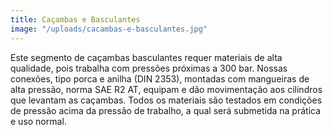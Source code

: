 ```yaml
---
title: Caçambas e Basculantes
image: "/uploads/cacambas-e-basculantes.jpg"
---
```


Este segmento de caçambas basculantes requer materiais de alta qualidade, pois trabalha com pressões próximas a 300 bar. Nossas conexões, tipo porca e anilha (DIN 2353), montadas com mangueiras de alta pressão, norma SAE R2 AT, equipam e dão movimentação aos cilindros que levantam as caçambas. Todos os materiais são testados em condições de pressão acima da pressão de trabalho, a qual será submetida na prática e uso normal.
